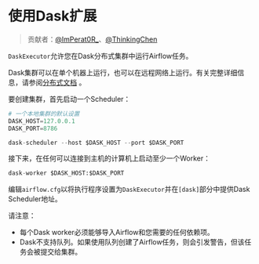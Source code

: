 # 使用Dask扩展

> 贡献者：[@ImPerat0R\_](https://github.com/tssujt)、[@ThinkingChen](https://github.com/cdmikechen)

`DaskExecutor`允许您在Dask分布式集群中运行Airflow任务。

Dask集群可以在单个机器上运行，也可以在远程网络上运行。有关完整详细信息，请参阅[分布式文档](https://distributed.readthedocs.io/) 。

要创建集群，首先启动一个Scheduler：

```py
# 一个本地集群的默认设置
DASK_HOST=127.0.0.1
DASK_PORT=8786

dask-scheduler --host $DASK_HOST --port $DASK_PORT
```

接下来，在任何可以连接到主机的计算机上启动至少一个Worker：

```py
dask-worker $DASK_HOST:$DASK_PORT
```

编辑`airflow.cfg`以将执行程序设置为`DaskExecutor`并在`[dask]`部分中提供Dask Scheduler地址。

请注意：

* 每个Dask worker必须能够导入Airflow和您需要的任何依赖项。
* Dask不支持队列。如果使用队列创建了Airflow任务，则会引发警告，但该任务会被提交给集群。
